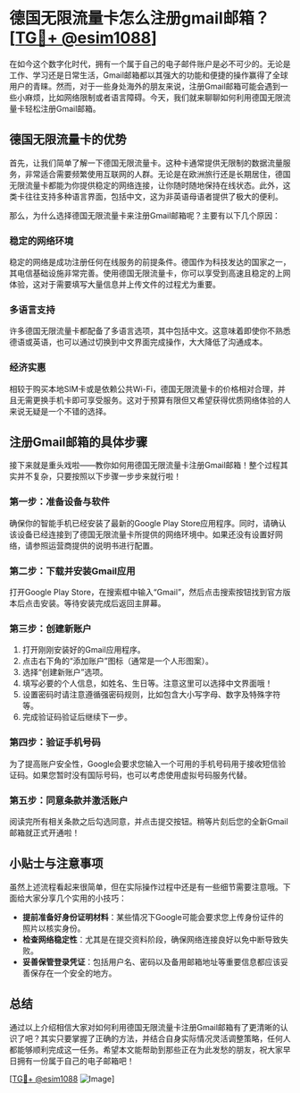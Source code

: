 # 德国无限流量卡怎么注册gmail邮箱？[[TG💪+ @esim1088](https://t.me/s/esim1088)]

在如今这个数字化时代，拥有一个属于自己的电子邮件账户是必不可少的。无论是工作、学习还是日常生活，Gmail邮箱都以其强大的功能和便捷的操作赢得了全球用户的青睐。然而，对于一些身处海外的朋友来说，注册Gmail邮箱可能会遇到一些小麻烦，比如网络限制或者语言障碍。今天，我们就来聊聊如何利用德国无限流量卡轻松注册Gmail邮箱。

## 德国无限流量卡的优势

首先，让我们简单了解一下德国无限流量卡。这种卡通常提供无限制的数据流量服务，非常适合需要频繁使用互联网的人群。无论是在欧洲旅行还是长期居住，德国无限流量卡都能为你提供稳定的网络连接，让你随时随地保持在线状态。此外，这类卡往往支持多种语言界面，包括中文，这为非英语母语者提供了极大的便利。

那么，为什么选择德国无限流量卡来注册Gmail邮箱呢？主要有以下几个原因：

### 稳定的网络环境

稳定的网络是成功注册任何在线服务的前提条件。德国作为科技发达的国家之一，其电信基础设施非常完善。使用德国无限流量卡，你可以享受到高速且稳定的上网体验，这对于需要填写大量信息并上传文件的过程尤为重要。

### 多语言支持

许多德国无限流量卡都配备了多语言选项，其中包括中文。这意味着即使你不熟悉德语或英语，也可以通过切换到中文界面完成操作，大大降低了沟通成本。

### 经济实惠

相较于购买本地SIM卡或是依赖公共Wi-Fi，德国无限流量卡的价格相对合理，并且无需更换手机卡即可享受服务。这对于预算有限但又希望获得优质网络体验的人来说无疑是一个不错的选择。

## 注册Gmail邮箱的具体步骤

接下来就是重头戏啦——教你如何用德国无限流量卡注册Gmail邮箱！整个过程其实并不复杂，只要按照以下步骤一步步来就行啦！

### 第一步：准备设备与软件

确保你的智能手机已经安装了最新的Google Play Store应用程序。同时，请确认该设备已经连接到了德国无限流量卡所提供的网络环境中。如果还没有设置好网络，请参照运营商提供的说明书进行配置。

### 第二步：下载并安装Gmail应用

打开Google Play Store，在搜索框中输入“Gmail”，然后点击搜索按钮找到官方版本后点击安装。等待安装完成后返回主屏幕。

### 第三步：创建新账户

1. 打开刚刚安装好的Gmail应用程序。
2. 点击右下角的“添加账户”图标（通常是一个人形图案）。
3. 选择“创建新账户”选项。
4. 填写必要的个人信息，如姓名、生日等。注意这里可以选择中文界面哦！
5. 设置密码时请注意遵循强密码规则，比如包含大小写字母、数字及特殊字符等。
6. 完成验证码验证后继续下一步。

### 第四步：验证手机号码

为了提高账户安全性，Google会要求您输入一个可用的手机号码用于接收短信验证码。如果您暂时没有国际号码，也可以考虑使用虚拟号码服务代替。

### 第五步：同意条款并激活账户

阅读完所有相关条款之后勾选同意，并点击提交按钮。稍等片刻后您的全新Gmail邮箱就正式开通啦！

## 小贴士与注意事项

虽然上述流程看起来很简单，但在实际操作过程中还是有一些细节需要注意哦。下面给大家分享几个实用的小技巧：

- **提前准备好身份证明材料**：某些情况下Google可能会要求您上传身份证件的照片以核实身份。
- **检查网络稳定性**：尤其是在提交资料阶段，确保网络连接良好以免中断导致失败。
- **妥善保管登录凭证**：包括用户名、密码以及备用邮箱地址等重要信息都应该妥善保存在一个安全的地方。

## 总结

通过以上介绍相信大家对如何利用德国无限流量卡注册Gmail邮箱有了更清晰的认识了吧？其实只要掌握了正确的方法，并结合自身实际情况灵活调整策略，任何人都能够顺利完成这一任务。希望本文能帮助到那些正在为此发愁的朋友，祝大家早日拥有一份属于自己的电子邮箱吧！

[[TG💪+ @esim1088](https://t.me/s/esim1088) ![Image](https://i.postimg.cc/4NQfJmqS/Snipaste-2025-05-13-00-14-12.png)]